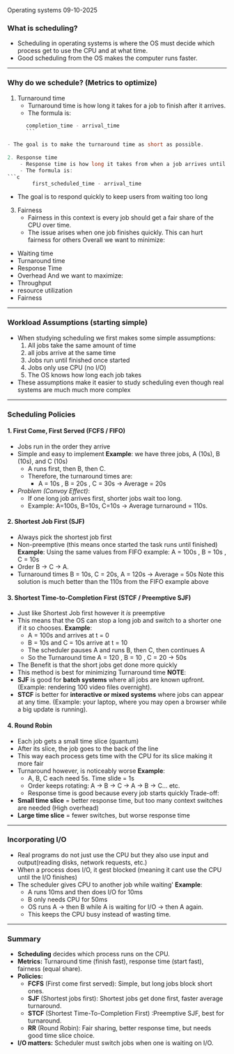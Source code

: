 Operating systems
09-10-2025

### What is scheduling?
- Scheduling in operating systems is where the OS must decide which process get to use the CPU and at what time.
- Good scheduling from the OS makes the computer runs faster.
---
### Why do we schedule? (Metrics to optimize)
1. Turnaround time
	- Turnaround time is how long it takes for a job to finish after it arrives.
	- The formula is:
``` c
	  completion_time - arrival_time
	  ```

- The goal is to make the turnaround time as short as possible.	 
 
2. Response time
	- Response time is how long it takes from when a job arrives until it first runs.
	- The formula is:
```c
		first_scheduled_time - arrival_time
```
- The goal is to respond quickly to keep users from waiting too long

3. Fairness
	- Fairness in this context is every job should get a fair share of the CPU over time.
	- The issue arises when one job finishes quickly. This can hurt fairness for others
Overall we want to minimize:
- Waiting time
- Turnaround time
- Response Time
- Overhead
And we want to maximize:
- Throughput
- resource utilization
- Fairness
---
### Workload Assumptions (starting simple)
- When studying scheduling we first makes some simple assumptions:
	1. All jobs take the same amount of time
	2. all jobs arrive at the same time
	3. Jobs run until finished once started
	4. Jobs only use CPU (no I/O)
	5. The OS knows how long each job takes
- These assumptions make it easier to study scheduling even though real systems are much much more complex
---
### Scheduling Policies
#### 1. First Come, First Served (FCFS / FIFO)
- Jobs run in the order they arrive
-  Simple and easy to implement
**Example**: we have three jobs, A (10s), B (10s), and C (10s)
	- A runs first, then B, then C.
	- Therefore, the turnaround times are:
		- A = 10s , B = 20s , C = 30s → Average = 20s
- _Problem (Convoy Effect)_:
	- If one long job arrives first, shorter jobs wait too long.    
	- Example: A=100s, B=10s, C=10s → Average turnaround = 110s.
#### 2. Shortest Job First (SJF)
- Always pick the shortest job first
- Non-preemptive (this means once started the task runs until finished)
**Example**: Using the same values from FIFO example: A = 100s , B = 10s , C = 10s
- Order B → C → A.
- Turnaround times B = 10s, C = 20s, A = 120s → Average = 50s
		Note this solution is much better than the 110s from the FIFO example above
#### 3. Shortest Time-to-Completion First (STCF / Preemptive SJF)
- Just like Shortest Job first however it *is* preemptive
- This means that the OS can stop a long job and switch to a shorter one if it so chooses.
**Example**:
	- A = 100s and arrives at t = 0
	- B = 10s and C = 10s arrive at t = 10
	- The scheduler pauses A and runs B, then C, then continues A
	- So the Turnaround time A = 120 , B = 10 , C = 20 → 50s
- The Benefit is that the short jobs get done more quickly
- This method is best for minimizing Turnaround time
**NOTE**:
- **SJF** is good for **batch systems** where all jobs are known upfront. (Example: rendering 100 video files overnight).    
- **STCF** is better for **interactive or mixed systems** where jobs can appear at any time. (Example: your laptop, where you may open a browser while a big update is running).
#### 4. Round Robin
- Each job gets a small time slice (quantum)
- After its slice, the job goes to the back of the line
- This way each process gets time with the CPU for its slice making it more fair
- Turnaround however, is noticeably worse
**Example**:
	- A, B, C each need 5s. Time slide = 1s
	- Order keeps rotating: A → B → C → A → B → C... etc.
	- Response time is good because every job starts quickly
Trade-off:
- **Small time slice** = better response time, but too many context switches are needed (High overhead)
- **Large time slice**  = fewer switches, but worse response time
---
### Incorporating I/O
- Real programs do not just use the CPU but they also use input and output(reading disks, network requests, etc.)
- When a process does I/O, it gest blocked (meaning it cant use the CPU until the I/O finishes)
- The scheduler gives CPU to another job while waiting'
**Example**:
	- A runs 10ms and then does I/O for 10ms
	- B only needs CPU for 50ms
	- OS runs A → then B while A is waiting for I/O → then A again. 
	- This keeps the CPU busy instead of wasting time.
- --
### **Summary**

- **Scheduling** decides which process runs on the CPU.    
- **Metrics:** Turnaround time (finish fast), response time (start fast), fairness (equal share).
- **Policies:**    
    - **FCFS** (First come first served): Simple, but long jobs block short ones.        
    - **SJF** (Shortest jobs first): Shortest jobs get done first, faster average turnaround.       
    - **STCF** (Shortest Time-To-Completion First) :Preemptive SJF, best for turnaround.       
    - **RR** (Round Robin): Fair sharing, better response time, but needs good time slice choice.        
- **I/O matters:** Scheduler must switch jobs when one is waiting on I/O.